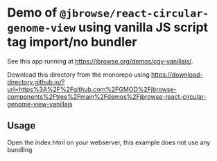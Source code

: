# Demo of `@jbrowse/react-circular-genome-view` using vanilla JS script tag import/no bundler

See this app running at https://jbrowse.org/demos/cgv-vanillajs/.

Download this directory from the monorepo using
https://download-directory.github.io/?url=https%3A%2F%2Fgithub.com%2FGMOD%2Fjbrowse-components%2Ftree%2Fmain%2Fdemos%2Fjbrowse-react-circular-genome-view-vanillajs

## Usage

Open the index.html on your webserver, this example does not use any bundling
